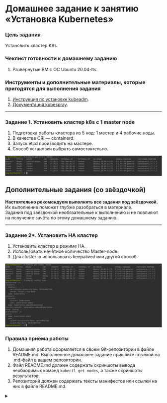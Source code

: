 # Домашнее задание к занятию «Установка Kubernetes»

### Цель задания

Установить кластер K8s.

### Чеклист готовности к домашнему заданию

1. Развёрнутые ВМ с ОС Ubuntu 20.04-lts.


### Инструменты и дополнительные материалы, которые пригодятся для выполнения задания

1. [Инструкция по установке kubeadm](https://kubernetes.io/docs/setup/production-environment/tools/kubeadm/create-cluster-kubeadm/).
2. [Документация kubespray](https://kubespray.io/).

-----

### Задание 1. Установить кластер k8s с 1 master node

1. Подготовка работы кластера из 5 нод: 1 мастер и 4 рабочие ноды.
2. В качестве CRI — containerd.
3. Запуск etcd производить на мастере.
4. Способ установки выбрать самостоятельно.

![1.](1.png)

## Дополнительные задания (со звёздочкой)

**Настоятельно рекомендуем выполнять все задания под звёздочкой.** Их выполнение поможет глубже разобраться в материале.   
Задания под звёздочкой необязательные к выполнению и не повлияют на получение зачёта по этому домашнему заданию. 

------
### Задание 2*. Установить HA кластер

1. Установить кластер в режиме HA.
2. Использовать нечётное количество Master-node.
3. Для cluster ip использовать keepalived или другой способ.

![2](2.png)

### Правила приёма работы

1. Домашняя работа оформляется в своем Git-репозитории в файле README.md. Выполненное домашнее задание пришлите ссылкой на .md-файл в вашем репозитории.
2. Файл README.md должен содержать скриншоты вывода необходимых команд `kubectl get nodes`, а также скриншоты результатов.
3. Репозиторий должен содержать тексты манифестов или ссылки на них в файле README.md.


<details><summary></summary>

```commandline
kubeadm init --apiserver-advertise-address=192.168.56.11 --pod-network-cidr 10.244.0.0/16
mkdir -p $HOME/.kube
sudo cp -i /etc/kubernetes/admin.conf $HOME/.kube/config
sudo chown $(id -u):$(id -g) $HOME/.kube/config
source <(kubectl completion bash)
echo "source <(kubectl completion bash)" >> ~/.bashrc
   
kubeadm join 192.168.56.11:6443 --token or044b.68bvsr3kkdjcgts5 --discovery-token-ca-cert-hash sha256:0689ef2c0415e1755699f490241550b618da850ce67ff0d96e7f78bf6f2404f4 
sudo kubectl apply -f https://raw.githubusercontent.com/coreos/flannel/master/Documentation/kube-flannel.yml
# cluster
sudo kubeadm init --apiserver-advertise-address=192.168.56.11 --pod-network-cidr 10.244.0.0/16 --control-plane-endpoint=vip:8443 --apiserver-cert-extra-sans=192.168.56.10
cp /vagrant/pki/ca.* ./
cp /vagrant/pki/sa.* ./
cp /vagrant/pki/front-proxy-ca.* ./
cp /vagrant/pki/etcd/ca.* ./etcd/

kubeadm join vip:8443 --token 0b13pd.g578dutwwum6xtbl --discovery-token-ca-cert-hash sha256:bcc1dec06cc95e1a5e2ee456e97b00a2c1d52b7622355859f608ab9b7e7bbb5b --control-plane --apiserver-advertise-address=192.168.56.13
kubeadm join vip:8443 --token 0b13pd.g578dutwwum6xtbl --discovery-token-ca-cert-hash sha256:bcc1dec06cc95e1a5e2ee456e97b00a2c1d52b7622355859f608ab9b7e7bbb5b --control-plane --apiserver-advertise-address=192.168.56.13
kubeadm join vip:8443 --token 0b13pd.g578dutwwum6xtbl --discovery-token-ca-cert-hash sha256:bcc1dec06cc95e1a5e2ee456e97b00a2c1d52b7622355859f608ab9b7e7bbb5b  --apiserver-advertise-address=192.168.56.21
kubeadm join vip:8443 --token 0b13pd.g578dutwwum6xtbl --discovery-token-ca-cert-hash sha256:bcc1dec06cc95e1a5e2ee456e97b00a2c1d52b7622355859f608ab9b7e7bbb5b  --apiserver-advertise-address=192.168.56.22    
```
</details>